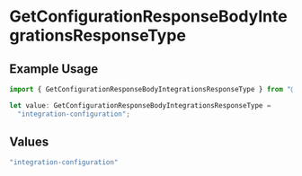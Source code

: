 # GetConfigurationResponseBodyIntegrationsResponseType

## Example Usage

```typescript
import { GetConfigurationResponseBodyIntegrationsResponseType } from "@simplesagar/vercel/models/getconfigurationop.js";

let value: GetConfigurationResponseBodyIntegrationsResponseType =
  "integration-configuration";
```

## Values

```typescript
"integration-configuration"
```